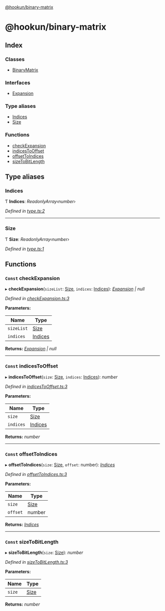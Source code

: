 [@hookun/binary-matrix](README.md)

# @hookun/binary-matrix

## Index

### Classes

* [BinaryMatrix](classes/binarymatrix.md)

### Interfaces

* [Expansion](interfaces/expansion.md)

### Type aliases

* [Indices](README.md#indices)
* [Size](README.md#size)

### Functions

* [checkExpansion](README.md#const-checkexpansion)
* [indicesToOffset](README.md#const-indicestooffset)
* [offsetToIndices](README.md#const-offsettoindices)
* [sizeToBitLength](README.md#const-sizetobitlength)

## Type aliases

###  Indices

Ƭ **Indices**: *ReadonlyArray‹number›*

*Defined in [type.ts:2](https://github.com/hookun/binary-matrix/blob/07d078e/src/type.ts#L2)*

___

###  Size

Ƭ **Size**: *ReadonlyArray‹number›*

*Defined in [type.ts:1](https://github.com/hookun/binary-matrix/blob/07d078e/src/type.ts#L1)*

## Functions

### `Const` checkExpansion

▸ **checkExpansion**(`sizeList`: [Size](README.md#size), `indices`: [Indices](README.md#indices)): *[Expansion](interfaces/expansion.md) | null*

*Defined in [checkExpansion.ts:3](https://github.com/hookun/binary-matrix/blob/07d078e/src/checkExpansion.ts#L3)*

**Parameters:**

Name | Type |
------ | ------ |
`sizeList` | [Size](README.md#size) |
`indices` | [Indices](README.md#indices) |

**Returns:** *[Expansion](interfaces/expansion.md) | null*

___

### `Const` indicesToOffset

▸ **indicesToOffset**(`size`: [Size](README.md#size), `indices`: [Indices](README.md#indices)): *number*

*Defined in [indicesToOffset.ts:3](https://github.com/hookun/binary-matrix/blob/07d078e/src/indicesToOffset.ts#L3)*

**Parameters:**

Name | Type |
------ | ------ |
`size` | [Size](README.md#size) |
`indices` | [Indices](README.md#indices) |

**Returns:** *number*

___

### `Const` offsetToIndices

▸ **offsetToIndices**(`size`: [Size](README.md#size), `offset`: number): *[Indices](README.md#indices)*

*Defined in [offsetToIndices.ts:3](https://github.com/hookun/binary-matrix/blob/07d078e/src/offsetToIndices.ts#L3)*

**Parameters:**

Name | Type |
------ | ------ |
`size` | [Size](README.md#size) |
`offset` | number |

**Returns:** *[Indices](README.md#indices)*

___

### `Const` sizeToBitLength

▸ **sizeToBitLength**(`size`: [Size](README.md#size)): *number*

*Defined in [sizeToBitLength.ts:3](https://github.com/hookun/binary-matrix/blob/07d078e/src/sizeToBitLength.ts#L3)*

**Parameters:**

Name | Type |
------ | ------ |
`size` | [Size](README.md#size) |

**Returns:** *number*
